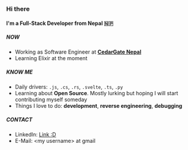### Hi there

#### I'm a Full-Stack Developer from Nepal 🇳🇵

##### NOW

- Working as Software Engineer at **[CedarGate Nepal](https://www.cedargate.com/)**
- Learning Elixir at the moment

##### KNOW ME

- Daily drivers: `.js`, `.cs`, `.rs`, `.svelte`, `.ts`, `.py`
- Learning about **Open Source**. Mostly lurking but hoping I will start contributing myself someday
- Things I love to do: **development**, **reverse engineering**, **debugging**


##### CONTACT
- LinkedIn: [Link :D](https://www.linkedin.com/in/dahsameer/)
- E-Mail: \<my username\> at gmail
